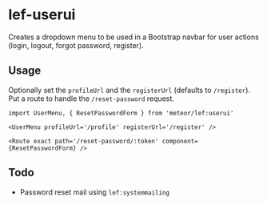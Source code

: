 # lef-userui

Creates a dropdown menu to be used in a Bootstrap navbar for user actions (login, logout, forgot password, register).

## Usage

Optionally set the `profileUrl` and the `registerUrl` (defaults to `/register`). Put a route to handle the `/reset-password` request.

```JSX
import UserMenu, { ResetPasswordForm } from 'meteor/lef:userui'

<UserMenu profileUrl='/profile' registerUrl='/register' />

<Route exact path='/reset-password/:token' component={ResetPasswordForm} />
```

## Todo

- Password reset mail using `lef:systemmailing`